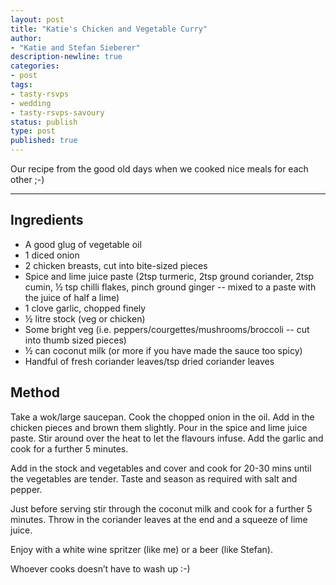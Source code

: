 ```yaml
---
layout: post
title: "Katie's Chicken and Vegetable Curry"
author:
- "Katie and Stefan Sieberer"
description-newline: true
categories:
- post
tags:
- tasty-rsvps
- wedding
- tasty-rsvps-savoury
status: publish
type: post
published: true
---
```


Our recipe from the good old days when we cooked nice meals for each other ;-)

***

## Ingredients

* A good glug of vegetable oil
* 1 diced onion
* 2 chicken breasts, cut into bite-sized pieces
* Spice and lime juice paste (2tsp turmeric, 2tsp ground coriander, 2tsp cumin, ½ tsp chilli flakes, pinch ground ginger -- mixed to a paste with the juice of half a lime)
* 1 clove garlic, chopped finely
* ½ litre stock (veg or chicken)
* Some bright veg (i.e. peppers/courgettes/mushrooms/broccoli -- cut into thumb sized pieces)
* ½ can coconut milk (or more if you have made the sauce too spicy)
* Handful of fresh coriander leaves/tsp dried coriander leaves

## Method

Take a wok/large saucepan. Cook the chopped onion in the oil. Add in the chicken pieces and brown them slightly. Pour in the spice and lime juice paste. Stir around over the heat to let the flavours infuse. Add the garlic and cook for a further 5 minutes.

Add in the stock and vegetables and cover and cook for 20-30 mins until the vegetables are tender. Taste and season as required with salt and pepper.

Just before serving stir through the coconut milk and cook for a further 5 minutes. Throw in the coriander leaves at the end and a squeeze of lime juice.

Enjoy with a white wine spritzer (like me) or a beer (like Stefan).

Whoever cooks doesn’t have to wash up :-)
